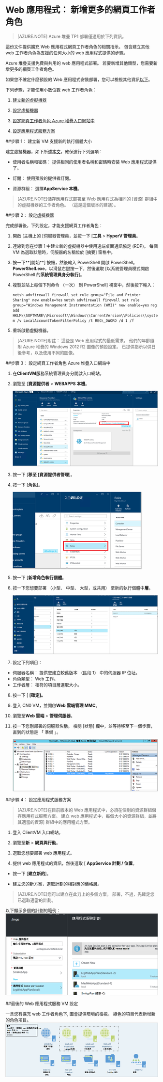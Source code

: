 <properties
    pageTitle="新增更多的 web 應用程式網頁工作者角色 |Microsoft Azure"
    description="縮放比例 Azure 堆疊 Web 應用程式的詳細的指示"
    services="azure-stack"
    documentationCenter=""
    authors="kathm"
    manager="slinehan"
    editor=""/>

<tags
    ms.service="azure-stack"
    ms.workload="app-service"
    ms.tgt_pltfrm="na"
    ms.devlang="na"
    ms.topic="article"
    ms.date="09/26/2016"
    ms.author="kathm"/>

#   <a name="web-apps-adding-more-web-worker-roles"></a>Web 應用程式︰ 新增更多的網頁工作者角色

> [AZURE.NOTE] Azure 堆疊 TP1 部署僅適用於下列資訊。

這份文件提供擴充 Web 應用程式網頁工作者角色的相關指示。 包含建立其他 web 工作者角色為支援的任何大小的 web 應用程式提供的步驟。

Azure 堆疊支援免費與共用的 web 應用程式部署。 若要新增其他類型，您需要新增更多的網頁工作者角色。

如果您不確定什麼預設的 Web 應用程式安裝部署，您可以檢視其他資訊[以下](azure-stack-webapps-overview.md)。

下列步驟，才能使用小數位數 web 工作者角色︰

1.  [建立新的虛擬機器](#step-1-create-a-new-vm-to-support-the-new-instance-size)

2.  [設定虛擬機器](#step-2-configure-the-virtual-machine)

3.  [設定網頁工作者角色 Azure 堆疊入口網站中](#step-3-configure-the-web-worker-role-in-the-azure-stack-portal)

4.  [設定應用程式服務方案](#step-4-configure-app-service-plans)

##<a name="step-1-create-a-new-vm-to-support-the-new-instance-size"></a>步驟 1︰ 建立新 VM 支援新的執行個體大小

建立虛擬機器，如下所述[本文](azure-stack-provision-vm.md)，確保進行下列選項︰

 - 使用者名稱和密碼︰ 提供相同的使用者名稱和密碼時安裝 Web 應用程式提供了。

 - 訂閱︰ 使用預設的提供者訂閱。

 - 資源群組︰ 選擇**AppService 本機**。

> [AZURE.NOTE]儲存應用程式部署至 Web 應用程式為相同的 [資源] 群組中的虛擬機器的工作者角色。 （這是這個版本的建議）。

##<a name="step-2-configure-the-virtual-machine"></a>步驟 2︰ 設定虛擬機器

完成部署後，下列設定，才能支援網頁工作者角色︰

1.  開啟 [主機上的 [伺服器管理員，並按一下 [**工具** &gt; **HyperV 管理員**。

2.  連線到您在步驟 1 中建立新的虛擬機器中使用遠端桌面通訊協定 (RDP)。 每個 VM 為選取狀態時，伺服器的名稱位於 [摘要] 窗格中。

3.  按一下**[開始**] 按鈕，然後輸入 PowerShell 開啟 PowerShell。 **PowerShell.exe**，以滑鼠右鍵按一下，然後選取 [以系統管理員模式開啟 PowerShell 的**系統管理員身分執行**]。

4.  複製並貼上每個下列命令 （一次） 到 PowerShell] 視窗中，然後按下輸入︰

    ```netsh advfirewall firewall set rule group="File and Printer Sharing" new enable=Yes```
    ```netsh advfirewall firewall set rule group="Windows Management Instrumentation (WMI)" new enable=yes```
    ```reg add HKLM\\SOFTWARE\\Microsoft\\Windows\\CurrentVersion\\Policies\\system /v LocalAccountTokenFilterPolicy /t REG\_DWORD /d 1 /f```

5.  重新啟動虛擬機器。

> [AZURE.NOTE]附註︰ 這些是 Web 應用程式的最低需求。 他們的年齡隨附 Azure 堆疊的 Windows 2012 R2 圖像的預設設定。 已提供指示以供日後參考，以及使用不同的圖像。

##<a name="step-3-configure-the-web-worker-role-in-the-azure-stack-portal"></a>步驟 3︰ 設定網頁工作者角色 Azure 堆疊入口網站中

1.  在**ClientVM**服務系統管理員身分開啟入口網站。

2.  瀏覽至 [**資源提供者** &gt; **WEBAPPS 本機**。

    ![](media/azure-stack-webapp-add-worker-roles/WebApp-ResourceMgmt.png)
 
3.  按一下 [**移至 [資源提供者管理**]。

4.  按一下 [**角色**]。

    ![](media/azure-stack-webapp-add-worker-roles/WebApp-Roles.png)
 
5.  按一下 [**新增角色執行個體**。

6.  按一下您想要部署 （小型、 中型、 大型，或共用） 至新的執行個體中**層**。

    ![](media/azure-stack-webapp-add-worker-roles/WebApp-Tiers.png)
 
7.  設定下列項目︰
 - 伺服器名稱︰ 提供您建立較舊版本 （區段 1） 中的伺服器 IP 位址。
 - 角色類型︰ Web 工作。
 - 工作者層︰ 相符的項目層選取大小。

8. 按一下 [ **[確定]。**

9. 登入 CN0 VM，並開啟**Web 雲端管理 MMC**。

10. 瀏覽至**Web 雲端** &gt; **管理伺服器**。

11. 按一下您剛部署的伺服器名稱。 檢閱 [狀態] 欄中，並等待移至下一個步驟，直到的狀態是 「 準備 」。

    ![](media/azure-stack-webapp-add-worker-roles/webappmgmtconsole.png)

##<a name="step-4-configure-app-service-plans"></a>步驟 4︰ 設定應用程式服務方案

> [AZURE.NOTE]在目前版本的 Web 應用程式中，必須在個別的資源群組儲存應用程式服務方案。 建立 web 應用程式中，每個大小的資源群組，並將其適當的資源] 群組中的應用程式方案。

1.  登入 ClientVM 入口網站。

2.  瀏覽至**新** &gt; **網頁與行動**。

3.  選取您想要部署 web 應用程式。

4.  提供 web 應用程式的資訊，然後選取 [ **AppService 計劃 / 位置**。

-   按一下 [**建立新的**]。

-   建立您的新方案，選取計劃的相對應的價格層。

> [AZURE.NOTE]您可以建立在此刀上的多個方案。 部署，不過，先確定您已選取適當的計劃。

以下顯示多個的計劃的範例︰    ![](media/azure-stack-webapp-add-worker-roles/WebApp-Plans.png)

##<a name="final-web-app-service-vm-configuration"></a>最後的 Web 應用程式服務 VM 設定

一旦您有擴充 web 工作者角色下, 圖會提供環境的檢視。 綠色的項目代表新增新的角色項目。
    ![](media/azure-stack-webapp-add-worker-roles/WebAppsWWRoles.png)
